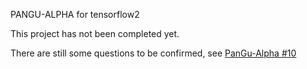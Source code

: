 PANGU-ALPHA for tensorflow2

This project has not been completed yet. 

There are still some questions to be confirmed, see [PanGu-Alpha #10](https://git.openi.org.cn/PCL-Platform.Intelligence/PanGu-Alpha/issues/10)

